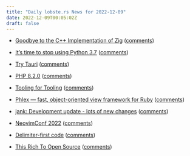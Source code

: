 ```yaml
---
title: "Daily lobste.rs News for 2022-12-09"
date: 2022-12-09T00:05:02Z
draft: false
---
```






- [Goodbye to the C++ Implementation of Zig](https://ziglang.org/news/goodbye-cpp/)
  ([comments](https://lobste.rs/s/g55iso/goodbye_c_implementation_zig))



- [It’s time to stop using Python 3.7](https://pythonspeed.com/articles/stop-using-python-3.7/)
  ([comments](https://lobste.rs/s/xsfd1a/it_s_time_stop_using_python_3_7))



- [Try Tauri](https://philidor.dev/blog/tauri-solidjs-macos/)
  ([comments](https://lobste.rs/s/qdginb/try_tauri))



- [PHP 8.2.0](https://www.php.net/releases/8.2/index.php)
  ([comments](https://lobste.rs/s/x7kzvl/php_8_2_0))



- [Tooling for Tooling](https://uptointerpretation.com/posts/tooling-for-tooling/)
  ([comments](https://lobste.rs/s/myyznl/tooling_for_tooling))



- [Phlex — fast, object-oriented view framework for Ruby](https://phlex.fun)
  ([comments](https://lobste.rs/s/b9pmgv/phlex_fast_object_oriented_view))



- [jank: Development update - lots of new changes](https://jank-lang.org/blog/2022-12-08-progress-update/)
  ([comments](https://lobste.rs/s/fnr76f/jank_development_update_lots_new_changes))



- [NeovimConf 2022](https://www.neovimconf.live/)
  ([comments](https://lobste.rs/s/rpc6xp/neovimconf_2022))



- [Delimiter-first code](https://arogozhnikov.github.io/2022/11/29/delimiter-comes-first.html)
  ([comments](https://lobste.rs/s/9q8rx2/delimiter_first_code))



- [This Rich To Open Source](https://writing.kemitchell.com/2022/12/06/This-Rich-to-Open-Source)
  ([comments](https://lobste.rs/s/qjqgnd/this_rich_open_source))


